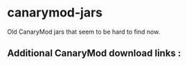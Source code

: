 # canarymod-jars
Old CanaryMod jars that seem to be hard to find now.

## Additional CanaryMod download links :

[CanaryMod-1.8.0-2.0-SNAPSHOT-shaded]:http://smstuds.de/canary/builds/CanaryMod-1.8.0-2.0-SNAPSHOT-shaded.jar

[Unknown CanaryMod release]:https://www.dropbox.com/s/pny9sshlmrvmbza/CanaryMod.jar?dl=0
